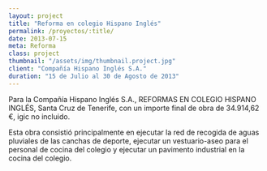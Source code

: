 ```yaml
---
layout: project
title: "Reforma en colegio Hispano Inglés"
permalink: /proyectos/:title/
date: 2013-07-15
meta: Reforma
class: project
thumbnail: "/assets/img/thumbnail.project.jpg"
client: "Compañía Hispano Inglés S.A."
duration: "15 de Julio al 30 de Agosto de 2013"
---
```


Para la Compañía Hispano Inglés S.A., REFORMAS EN COLEGIO HISPANO INGLÉS, Santa Cruz de Tenerife, con un importe final de obra de 34.914,62 €, igic no incluido.

Esta obra consistió principalmente en ejecutar la red de recogida de aguas pluviales de las canchas de deporte, ejecutar un vestuario-aseo para el personal de cocina del colegio y ejecutar un pavimento industrial en la cocina del colegio.
